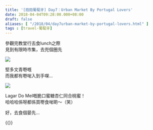 ```yaml
---
title: '[抱抱葡萄牙] Day7：Urban Market By Portugal Lovers'
date: 2018-04-04T09:28:00.000+08:00
draft: false
aliases: [ "/2018/04/day7urban-market-by-portugal-lovers.html" ]
tags : [travel-葡萄牙]
---
```


參觀完教堂行去食lunch之際  
見到有限時市集，去兜個圈先  

![](/images/portugal7c.jpg)

堅多文青嘢嘅  
而我都有嘢啱入到手㗎...  

![](/images/portugal7c1.jpg)

Lagar Do Mel嘅脆口蜜糖杏仁同合桃蜜！  
哈哈哈係呀都係買嘢食啱啲～（笑）  
  
好，去食個晏先...  
  

{{<portugal>}}  
